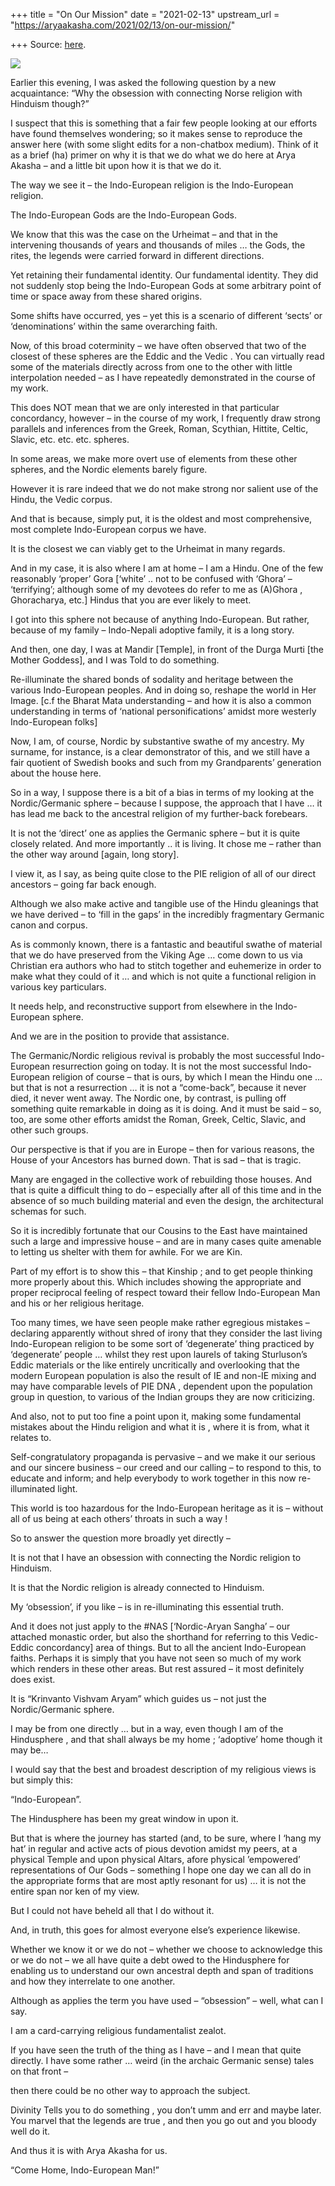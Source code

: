 +++
title = "On Our Mission"
date = "2021-02-13"
upstream_url = "https://aryaakasha.com/2021/02/13/on-our-mission/"

+++
Source: [here](https://aryaakasha.com/2021/02/13/on-our-mission/).

![](https://aryaakasha.files.wordpress.com/2021/02/curwen-rudraabhishek-ie.jpg?w=1024)

  
  
Earlier this evening, I was asked the following question by a new
acquaintance: “Why the obsession with connecting Norse religion with
Hinduism though?”

I suspect that this is something that a fair few people looking at our
efforts have found themselves wondering; so it makes sense to reproduce
the answer here (with some slight edits for a non-chatbox medium). Think
of it as a brief (ha) primer on why it is that we do what we do here at
Arya Akasha – and a little bit upon how it is that we do it.

The way we see it – the Indo-European religion is the Indo-European
religion.

The Indo-European Gods are the Indo-European Gods.

We know that this was the case on the Urheimat – and that in the
intervening thousands of years and thousands of miles … the Gods, the
rites, the legends were carried forward in different directions.

Yet retaining their fundamental identity. Our fundamental identity. They
did not suddenly stop being the Indo-European Gods at some arbitrary
point of time or space away from these shared origins.

Some shifts have occurred, yes – yet this is a scenario of different
‘sects’ or ‘denominations’ within the same overarching faith.

Now, of this broad coterminity – we have often observed that two of the
closest of these spheres are the Eddic and the Vedic . You can virtually
read some of the materials directly across from one to the other with
little interpolation needed – as I have repeatedly demonstrated in the
course of my work.

This does NOT mean that we are only interested in that particular
concordancy, however – in the course of my work, I frequently draw
strong parallels and inferences from the Greek, Roman, Scythian,
Hittite, Celtic, Slavic, etc. etc. etc. spheres.

In some areas, we make more overt use of elements from these other
spheres, and the Nordic elements barely figure.

However it is rare indeed that we do not make strong nor salient use of
the Hindu, the Vedic corpus.

And that is because, simply put, it is the oldest and most
comprehensive, most complete Indo-European corpus we have.

It is the closest we can viably get to the Urheimat in many regards.

And in my case, it is also where I am at home – I am a Hindu. One of the
few reasonably ‘proper’ Gora \[‘white’ .. not to be confused with
‘Ghora’ – ‘terrifying’; although some of my devotees do refer to me as
(A)Ghora , Ghoracharya, etc.\] Hindus that you are ever likely to meet.

I got into this sphere not because of anything Indo-European. But
rather, because of my family – Indo-Nepali adoptive family, it is a long
story.

And then, one day, I was at Mandir \[Temple\], in front of the Durga
Murti \[the Mother Goddess\], and I was Told to do something.

Re-illuminate the shared bonds of sodality and heritage between the
various Indo-European peoples. And in doing so, reshape the world in Her
Image. \[c.f the Bharat Mata understanding – and how it is also a common
understanding in terms of ‘national personifications’ amidst more
westerly Indo-European folks\]

Now, I am, of course, Nordic by substantive swathe of my ancestry. My
surname, for instance, is a clear demonstrator of this, and we still
have a fair quotient of Swedish books and such from my Grandparents’
generation about the house here.

So in a way, I suppose there is a bit of a bias in terms of my looking
at the Nordic/Germanic sphere – because I suppose, the approach that I
have … it has lead me back to the ancestral religion of my further-back
forebears.

It is not the ‘direct’ one as applies the Germanic sphere – but it is
quite closely related. And more importantly .. it is living. It chose me
– rather than the other way around \[again, long story\].

I view it, as I say, as being quite close to the PIE religion of all of
our direct ancestors – going far back enough.

Although we also make active and tangible use of the Hindu gleanings
that we have derived – to ‘fill in the gaps’ in the incredibly
fragmentary Germanic canon and corpus.

As is commonly known, there is a fantastic and beautiful swathe of
material that we do have preserved from the Viking Age … come down to us
via Christian era authors who had to stitch together and euhemerize in
order to make what they could of it … and which is not quite a
functional religion in various key particulars.

It needs help, and reconstructive support from elsewhere in the
Indo-European sphere.

And we are in the position to provide that assistance.

The Germanic/Nordic religious revival is probably the most successful
Indo-European resurrection going on today. It is not the most successful
Indo-European religion of course – that is ours, by which I mean the
Hindu one … but that is not a resurrection … it is not a “come-back”,
because it never died, it never went away. The Nordic one, by contrast,
is pulling off something quite remarkable in doing as it is doing. And
it must be said – so, too, are some other efforts amidst the Roman,
Greek, Celtic, Slavic, and other such groups.

Our perspective is that if you are in Europe – then for various reasons,
the House of your Ancestors has burned down. That is sad – that is
tragic.

Many are engaged in the collective work of rebuilding those houses. And
that is quite a difficult thing to do – especially after all of this
time and in the absence of so much building material and even the
design, the architectural schemas for such.

So it is incredibly fortunate that our Cousins to the East have
maintained such a large and impressive house – and are in many cases
quite amenable to letting us shelter with them for awhile. For we are
Kin.

Part of my effort is to show this – that Kinship ; and to get people
thinking more properly about this. Which includes showing the
appropriate and proper reciprocal feeling of respect toward their fellow
Indo-European Man and his or her religious heritage.

Too many times, we have seen people make rather egregious mistakes –
declaring apparently without shred of irony that they consider the last
living Indo-European religion to be some sort of ‘degenerate’ thing
practiced by ‘degenerate’ people … whilst they rest upon laurels of
taking Sturluson’s Eddic materials or the like entirely uncritically and
overlooking that the modern European population is also the result of IE
and non-IE mixing and may have comparable levels of PIE DNA , dependent
upon the population group in question, to various of the Indian groups
they are now criticizing.

And also, not to put too fine a point upon it, making some fundamental
mistakes about the Hindu religion and what it is , where it is from,
what it relates to.

Self-congratulatory propaganda is pervasive – and we make it our serious
and our sincere business – our creed and our calling – to respond to
this, to educate and inform; and help everybody to work together in this
now re-illuminated light.

This world is too hazardous for the Indo-European heritage as it is –
without all of us being at each others’ throats in such a way !

So to answer the question more broadly yet directly –

It is not that I have an obsession with connecting the Nordic religion
to Hinduism.

It is that the Nordic religion is already connected to Hinduism.

My ‘obsession’, if you like – is in re-illuminating this essential
truth.

And it does not just apply to the #NAS \[‘Nordic-Aryan Sangha’ – our
attached monastic order, but also the shorthand for referring to this
Vedic-Eddic concordancy\] area of things. But to all the ancient
Indo-European faiths. Perhaps it is simply that you have not seen so
much of my work which renders in these other areas. But rest assured –
it most definitely does exist.

It is “Krinvanto Vishvam Aryam” which guides us – not just the
Nordic/Germanic sphere.

I may be from one directly … but in a way, even though I am of the
Hindusphere , and that shall always be my home ; ‘adoptive’ home though
it may be…

I would say that the best and broadest description of my religious views
is but simply this:

“Indo-European”.

The Hindusphere has been my great window in upon it.

But that is where the journey has started (and, to be sure, where I
‘hang my hat’ in regular and active acts of pious devotion amidst my
peers, at a physical Temple and upon physical Altars, afore physical
’empowered’ representations of Our Gods – something I hope one day we
can all do in the appropriate forms that are most aptly resonant for us)
… it is not the entire span nor ken of my view.

But I could not have beheld all that I do without it.

And, in truth, this goes for almost everyone else’s experience likewise.

Whether we know it or we do not – whether we choose to acknowledge this
or we do not – we all have quite a debt owed to the Hindusphere for
enabling us to understand our own ancestral depth and span of traditions
and how they interrelate to one another.

Although as applies the term you have used – “obsession” – well, what
can I say.

I am a card-carrying religious fundamentalist zealot.

If you have seen the truth of the thing as I have – and I mean that
quite directly. I have some rather … weird (in the archaic Germanic
sense) tales on that front –

then there could be no other way to approach the subject.

Divinity Tells you to do something , you don’t umm and err and maybe
later. You marvel that the legends are true , and then you go out and
you bloody well do it.

And thus it is with Arya Akasha for us.

“Come Home, Indo-European Man!”

